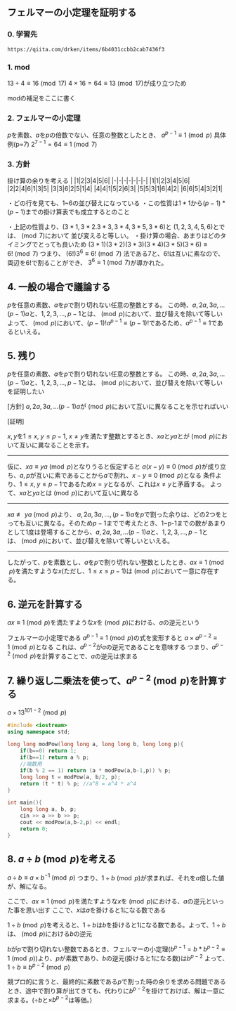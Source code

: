 ## フェルマーの小定理を証明する

### 0. 学習先
`https://qiita.com/drken/items/6b4031ccbb2cab7436f3`

### 1. mod
${13\div 4\equiv 16\pmod{17}}$
${4\times 16 = 64 \equiv 13\pmod{17}}$が成り立つため

modの補足をここに書く

### 2. フェルマーの小定理
${p}$を素数、${a}$を${p}$の倍数でない、任意の整数としたとき、
${a^{p-1}\equiv 1\pmod{p}}$
具体例(p=7)
${2^{7-1}=64\equiv 1\pmod{7}}$

### 3. 方針
掛け算の余りを考える
| |1|2|3|4|5|6|
|-|-|-|-|-|-|-|
|1|1|2|3|4|5|6|
|2|2|4|6|1|3|5|
|3|3|6|2|5|1|4|
|4|4|1|5|2|6|3|
|5|5|3|1|6|4|2|
|6|6|5|4|3|2|1|

・どの行を見ても、1~6の並び替えになっている
・この性質は${1*1}$から${(p-1)*(p-1)}$までの掛け算表でも成立するとのこと

・上記の性質より、${(3*1,3*2.3*3,3*4,3*5,3*6)}$と
${(1,2,3,4,5,6)}$とでは、${\pmod{7}}$において
並び変えると等しい。
・掛け算の場合、あまりはどのタイミングでとっても良いため
${(3*1)(3*2)(3*3)(3*4)(3*5)(3*6)\equiv 6!\pmod{7}}$
つまり、
${(6!)3^6 \equiv 6! \pmod{7}}$
法である${7}$と、${6!}$は互いに素なので、両辺を${6!}$で割ることができ、
${3^6 \equiv 1 \pmod{7}}$が導かれた。

## 4. 一般の場合で議論する

${p}$を任意の素数、${a}$を${p}$で割り切れない任意の整数とする。
この時、${a, 2a, 3a,\dots (p-1)a}$と、${1,2,3,\dots,p-1}$とは、${\pmod{p}}$において、並び替えを除いて等しい
よって、${\pmod{p}}$において、${(p-1)!a^{p-1}\equiv (p-1)!}$であるため、${a^{p-1}\equiv 1}$であるといえる。

## 5. 残り
${p}$を任意の素数、${a}$を${p}$で割り切れない任意の整数とする。
この時、${a, 2a, 3a,\dots (p-1)a}$と、${1,2,3,\dots,p-1}$とは、${\pmod{p}}$において、並び替えを除いて等しい
を証明したい

[方針]
${a, 2a, 3a,\dots (p-1)a}$が${\pmod{p}}$において互いに異なることを示せればいい

[証明]

${x,y}$を${1 \le x,\; y\le p-1,\; x\neq y}$を満たす整数とするとき、${xa}$と${ya}$とが${\pmod{p}}$において互いに異なることを示す。
***
仮に、${xa\equiv ya\pmod{p}}$となりうると仮定すると
${a(x-y)\equiv 0\pmod{p}}$が成り立ち、${a,p}$が互いに素であることから${a}$で割れ、${x-y\equiv 0\pmod p}$となる
条件より、${1 \le x,\; y\le p-1}$であるため${x=y}$となるが、これは${x\neq y}$と矛盾する。
よって、${xa}$と${ya}$とは${\pmod{p}}$において互いに異なる
***
${xa \not\equiv ya\pmod{p}}$より、
${a,2a,3a,\dots,(p-1)a}$を${p}$で割った余りは、どの2つをとっても互いに異なる。そのため${p-1}$までで考えたとき、1~p-1までの数があまりとして1度は登場することから、${a, 2a, 3a,\dots (p-1)a}$と、${1,2,3,\dots,p-1}$とは、${\pmod{p}}$において、並び替えを除いて等しいといえる。
***
したがって、${p}$を素数とし、${a}$を${p}$で割り切れない整数としたとき、${ax\equiv 1\pmod{p}}$を満たすような${x}$(ただし、${1 \le x \le p-1}$)は${\pmod{p}}$において一意に存在する。

## 6. 逆元を計算する
${ax\equiv 1\pmod{p}}$を満たすような${x}$を${\pmod{p}}$における、${a}$の逆元という

フェルマーの小定理である
${a^{p-1}\equiv 1\pmod{p}}$の式を変形すると
${a \times a^{p-2}\equiv 1\pmod{p}}$となる
これは、${a^{p-2}}$が${a}$の逆元であることを意味する
つまり、${a^{p-2}\pmod{p}}$を計算することで、${a}$の逆元は求まる

## 7. 繰り返し二乗法を使って、${a^{p-2}\pmod{p}}$を計算する
${a\times{13}^{101-2}\pmod{p}}$
```cpp
#include <iostream>
using namespace std;

long long modPow(long long a, long long b, long long p){
    if(b==0) return 1;
    if(b==1) return a % p;
    //端数用
    if(b % 2 == 1) return (a * modPow(a,b-1,p)) % p;
    long long t = modPow(a, b/2, p);
    return (t * t) % p; //a^8 = a^4 * a^4
}

int main(){
    long long a, b, p;
    cin >> a >> b >> p;
    cout << modPow(a,b-2,p) << endl;
    return 0;
}
```

## 8. ${a\div{b}\pmod{p}}$を考える
${a\div{b}\equiv a\times{b}^{-1}\pmod{p}}$
つまり、${1\div{b}\pmod{p}}$が求まれば、それを${a}$倍した値が、解になる。

ここで、${ax\equiv 1\pmod{p}}$を満たすような${x}$を${\pmod{p}}$における、${a}$の逆元といった事を思い出す
ここで、${x}$は${a}$を掛けると1になる数である

${1\div{b}\pmod{p}}$を考えると、${1\div{b}}$は${b}$を掛けると1になる数である。よって、${1\div{b}}$は、${\pmod{p}}$における${b}$の逆元

${b}$が${p}$で割り切れない整数であるとき、フェルマーの小定理${(b^{p-1}=b*b^{p-2}\equiv 1\pmod{p})}$より、${p}$が素数であり、${b}$の逆元(掛けると1になる数)は${b^{p-2}}$
よって、${1\div{b}\equiv b^{p-2}\pmod{p}}$

競プロ的に言うと、最終的に素数である${p}$で割った時の余りを求める問題であるとき、途中で割り算が出てきても、代わりに${b^{p-2}}$を掛けておけば、解は一意に求まる。(${\div{b}}$と${\times b^{p-2}}$は等価。)
